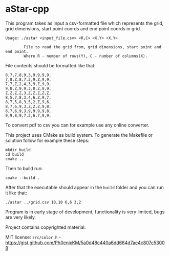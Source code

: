 # aStar-cpp

This program takes as input a csv-formatted file which represents the grid, grid dimensions, start point coords and end point coords in grid. 
```
Usage: ./astar <input_file.csv> <R,C> <X,Y> <X,Y>

        File to read the grid from, grid dimensions, start point and end point.
        Where R - number of rows(Y), C - number of columns(X).
```

File contents should be formatted like that:
```
8,7,7,8,9,3,9,9,9,9,
7,8,Z,8,7,3,9,Z,9,9,
7,7,Z,2,4,3,9,Z,9,9,
9,8,Z,9,9,3,8,Z,9,9,
Z,Z,Z,Z,3,Z,Z,Z,Z,Z,
8,5,7,8,3,4,6,Z,9,7,
8,7,5,8,3,5,2,Z,9,6,
8,7,6,9,3,Z,Z,Z,9,8,
8,7,6,9,3,9,9,9,9,8,
9,9,8,9,7,3,6,7,9,9,
```
To convert pdf to csv you can for example use any online converter.

This project uses CMake as build system. To generate the Makefile or solution follow for example these steps:
```
mkdir build
cd build
cmake ..
```
Then to build run:
```
cmake --build .
```
After that the executable should appear in the `build` folder and you can run it like that:
```
./astar ../grid.csv 10,10 6,6 3,2
```

Program is in early stage of development, functionality is very limited, bugs are very likely.

Project contains copyrighted material:

MIT license: `src/color.h` - https://gist.github.com/Ph0enixKM/5a0d48c440a6dd664d7ae4c807c53008
